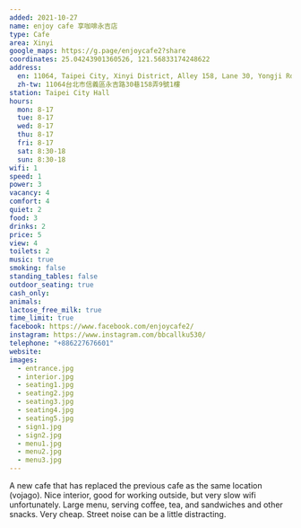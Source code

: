 ```yaml
---
added: 2021-10-27
name: enjoy cafe 享咖啡永吉店
type: Cafe
area: Xinyi
google_maps: https://g.page/enjoycafe2?share
coordinates: 25.04243901360526, 121.56833174248622
address:
  en: 11064, Taipei City, Xinyi District, Alley 158, Lane 30, Yongji Rd, 9號1樓
  zh-tw: 11064台北市信義區永吉路30巷158弄9號1樓
station: Taipei City Hall
hours:
  mon: 8-17
  tue: 8-17
  wed: 8-17
  thu: 8-17
  fri: 8-17
  sat: 8:30-18
  sun: 8:30-18
wifi: 1
speed: 1
power: 3
vacancy: 4
comfort: 4
quiet: 2
food: 3
drinks: 2
price: 5
view: 4
toilets: 2
music: true
smoking: false
standing_tables: false
outdoor_seating: true
cash_only: 
animals: 
lactose_free_milk: true
time_limit: true
facebook: https://www.facebook.com/enjoycafe2/
instagram: https://www.instagram.com/bbcallku530/
telephone: "+886227676601"
website: 
images:
  - entrance.jpg
  - interior.jpg
  - seating1.jpg
  - seating2.jpg
  - seating3.jpg
  - seating4.jpg
  - seating5.jpg
  - sign1.jpg
  - sign2.jpg
  - menu1.jpg
  - menu2.jpg
  - menu3.jpg
---
```


A new cafe that has replaced the previous cafe as the same location (vojago). Nice interior, good for working outside, but very slow wifi unfortunately. Large menu, serving coffee, tea, and sandwiches and other snacks. Very cheap. Street noise can be a little distracting.
